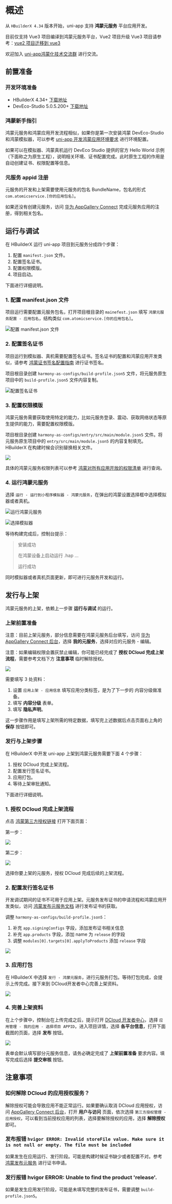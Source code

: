# 概述

从 `HBuilderX 4.34` 版本开始，uni-app 支持 **鸿蒙元服务** 平台应用开发。

目前仅支持 Vue3 项目编译到鸿蒙元服务平台，Vue2 项目升级 Vue3 项目请参考：[vue2 项目迁移到 vue3](../migration-to-vue3.md)

欢迎加入 [uni-app鸿蒙化技术交流群](https://im.dcloud.net.cn/#/?joinGroup=668685db8185e1e6e7b7b15e) 进行交流。

## 前置准备

### 开发环境准备

- HBuilderX 4.34+ [下载地址](https://www.dcloud.io/hbuilderx.html)
- DevEco-Studio 5.0.5.200+ [下载地址](https://developer.huawei.com/consumer/cn/download/)

### 鸿蒙新手指引

鸿蒙元服务和鸿蒙应用开发流程相似，如果你是第一次安装鸿蒙 DevEco-Studio 和鸿蒙模拟器，可以参考 [uni-app 开发鸿蒙应用环境要求](../harmony/runbuild) 进行环境配置。

如果可以在模拟器、鸿蒙真机运行 DevEco Studio 提供的官方 Hello World 示例（下面称之为原生工程），说明相关环境、证书配置完成。此时原生工程的作用是自动创建证书、权限配置等信息。

### 元服务 appid 注册

元服务的开发和上架需要使用元服务的包名 BundleName，包名的形式 `com.atomicservice.[你的应用包名]`。

如果还没有创建元服务，访问 [华为 AppGallery Connect](https://developer.huawei.com/consumer/cn/service/josp/agc/index.html#/myApp) 完成元服务应用的注册，得到相关包名。

## 运行与调试

在 HBuilderX 运行 uni-app 项目到元服务分成四个步骤：

1. 配置 `manifest.json` 文件。
2. 配置签名证书。
3. 配置权限模版。
4. 项目启动。

下面进行详细说明。

### 1. 配置 manifest.json 文件

项目运行需要配置元服务包名，打开项目根目录的 `mainefest.json` 填写 `鸿蒙元服务配置 - 应用包名`，结构类似 `com.atomicservice.[你的应用包名]`。

![配置 manifest.json 文件](https://web-ext-storage.dcloud.net.cn/uni-app/harmony/f7a94969-59d3-42ad-84be-adf5bcadcd54.png)

### 2. 配置签名证书

项目运行到模拟器、真机需要配置签名证书。签名证书的配置和鸿蒙应用开发类似，请参考 [鸿蒙证书签名配置指南](../harmony/runbuild.md#signature) 进行证书签名。

项目根目录创建 `harmony-as-configs/build-profile.json5` 文件，将元服务原生项目中的 `build-profile.json5` 文件内容复制。

![配置签名证书](https://web-ext-storage.dcloud.net.cn/uni-app/harmony/25329a0f-75bf-4812-8efc-3ada29e4ae23.png)

### 3. 配置权限模版

鸿蒙元服务需要获取使用特定的能力，比如元服务登录、震动、获取网络状态等原生提供的能力，需要配置权限模版。

项目根目录创建 `harmony-as-configs/entry/src/main/module.json5` 文件。将元服务原生项目中的 `entry/src/main/module.json5` 的内容复制填充。HBuilderX 在构建时候会识别替换相关文件。

![](https://web-ext-storage.dcloud.net.cn/uni-app/harmony/1206d3f5-5789-4856-b1e3-3928e6c01995.png)

具体的鸿蒙元服务权限列表可以参考 [鸿蒙对所有应用开放的权限清单](https://developer.huawei.com/consumer/cn/doc/harmonyos-guides-V5/permissions-for-all-V5) 进行查询。

### 4. 运行鸿蒙元服务

选择 `运行 - 运行到小程序模拟器 - 鸿蒙元服务`，在弹出的鸿蒙设置选择框中选择模拟器或者真机。

![运行鸿蒙元服务](https://web-ext-storage.dcloud.net.cn/uni-app/harmony/48d95bfd-418d-4dfd-8715-b03c8d9841f1.png)

![选择模拟器](https://web-ext-storage.dcloud.net.cn/uni-app/harmony/00014bd7-d578-4451-92d1-94f4cbbc52a3.png)

等待构建完成后，控制台提示：

> 安装成功
>
> 在鸿蒙设备上启动运行 .hap ...
>
> 运行成功

同时模拟器或者真机页面更新，即可进行元服务开发和运行。

## 发行与上架

鸿蒙元服务的上架，依赖上一步骤 **运行与调试** 的运行。

### 上架前置准备

注意：目前上架元服务，部分信息需要在鸿蒙元服务后台填写，访问 [华为 AppGallery Connect 后台](https://developer.huawei.com/consumer/cn/service/josp/agc/index.html#/)，选择 **我的元服务**，选择对应的元服务 - 编辑。

注意：如果编辑权限会置灰禁止编辑，你可能已经完成了 **授权 DCloud 完成上架流程**，需要参考文档下方 **注意事项** 临时解除授权。

![](https://web-ext-storage.dcloud.net.cn/uni-app/harmony/0cc21275-cb13-4a68-968b-24438a4b2d0d.png)

需要填写 3 处资料：

1. 设置 `应用上架 - 应用信息` 填写应用分类标签，是为了下一步的 内容分级做准备。
2. 填写 **内容分级** 表单。
3. 填写 **隐私声明**。

这一步骤作用是填写上架所需的特定数据，填写完上述数据后点击页面右上角的 **保存** 按钮即可。

### 发行与上架步骤

在 HBuilderX 中开发 uni-app 上架到鸿蒙元服务需要下面 4 个步骤：

1. 授权 DCloud 完成上架流程。
2. 配置发行签名证书。
3. 应用打包。
4. 等待上架审批通知。

下面进行详细说明。

### 1. 授权 DCloud 完成上架流程

点击 [鸿蒙第三方授权链接](https://developer.huawei.com/consumer/cn/service/josp/agc/index.html#/authorization?clientId=1553077832379297600&type=1) 打开下面页面：

第一步：

![](https://web-ext-storage.dcloud.net.cn/uni-app/harmony/f4f354d9-bfe0-4a75-aaa5-65ca66882316.png)

第二步：

![](https://web-ext-storage.dcloud.net.cn/uni-app/harmony/fd9c19a8-40e5-482f-a94c-b527cd8952f8.png)

选择你要上架的元服务，授权 DCloud 完成后续的上架流程。

### 2. 配置发行签名证书

开发调试期间的证书不可用于应用上架。元服务发布证书的申请流程和鸿蒙应用开发类似，访问 [鸿蒙发布元服务文档](https://developer.huawei.com/consumer/cn/doc/app/agc-help-harmonyos-releaseservice-0000001946273965) 进行发布证书的获取。

调整 `harmony-as-configs/build-profile.json5`：

1. 补充 `app.signingConfigs` 字段，添加发布证书相关信息
2. 补充 `app.products` 字段，添加 name 为 `release` 的字段
3. 调整 `modules[0].targets[0].applyToProducts` 添加 `release` 字段

![](https://web-ext-storage.dcloud.net.cn/uni-app/harmony/2e8f1326-8b1a-49af-ba8e-6b9db3b7b212.png)

### 3. 应用打包

在 HBuilderX 中选择 `发行 - 鸿蒙元服务`，进行元服务打包。等待打包完成，会提示上传完成。接下来到 DCloud开发者中心完善上架资料。

![](https://web-ext-storage.dcloud.net.cn/uni-app/harmony/506b5153-ec4b-4d8b-93ac-df1ac42de2f5.png)

### 4. 完善上架资料

在上个步骤中，控制台在上传完成之后，提示打开 [DCloud 开发者中心](https://dev.dcloud.net.cn)，选择 `应用管理 - 我的应用 - 选择项目 APPID`，进入项目详情，选择 **各平台信息**，打开下面截图的页面，选择 **发布** 按钮。

![](https://web-ext-storage.dcloud.net.cn/uni-app/harmony/0dba9aa1-1a5f-4fea-86b0-35f7c9e691bd.png)

表单会默认填写部分元服务信息，请务必确定完成了 **上架前置准备** 要求内容。填写完成后选择 **提交审核** 按钮。

## 注意事项

### 如何解除 DCloud 的应用授权服务？

解除授权可能会导致应用不能正常运行。如果要确认取消 DCloud 应用授权，访问 [AppGallery Connect 后台](https://developer.huawei.com/consumer/cn/service/josp/agc/index.html#/)，打开 **用户与访问** 页面，依次选择 `第三方授权管理 - 应用授权`，可以看到当前授权应用的列表，选择要解除授权的应用，选择 **解除授权** 即可。

### 发布报错 `hvigor ERROR: Invalid storeFile value. Make sure it is not null or empty. The file must be included`

如果发生在应用运行、发行阶段。可能是构建时候证书缺少或者配置不对。参考 [鸿蒙发布元服务](https://developer.huawei.com/consumer/cn/doc/app/agc-help-harmonyos-releaseservice-0000001946273965) 进行证书申请。

### 发行报错 hvigor ERROR: Unable to find the product 'release'.

如果是发生应用发行阶段，可能是未填写完整的发布证书，需要调整 `build-profile.json5`。

